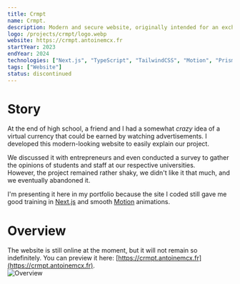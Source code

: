 ```yaml
---
title: Crmpt
name: Crmpt.
description: Modern and secure website, originally intended for an exchangable virtual currency.
logo: /projects/crmpt/logo.webp
website: https://crmpt.antoinemcx.fr
startYear: 2023
endYear: 2024
technologies: ["Next.js", "TypeScript", "TailwindCSS", "Motion", "Prisma"]
tags: ["Website"]
status: discontinued
---
```


# Story

At the end of high school, a friend and I had a somewhat *crazy* idea of a virtual currency that could be earned by watching advertisements.
I developed this modern-looking website to easily explain our project.

We discussed it with entrepreneurs and even conducted a survey to gather the opinions of students and staff at our respective universities.  
However, the project remained rather shaky, we didn't like it that much, and we eventually abandoned it.

I'm presenting it here in my portfolio because the site I coded still gave me good training in [Next.js](https://nextjs.org/) and smooth [Motion](https://motion.dev/) animations.

# Overview

The website is still online at the moment, but it will not remain so indefinitely. You can preview it here: [https://crmpt.antoinemcx.fr](https://crmpt.antoinemcx.fr).  
![Overview](/projects/crmpt/en_overview.png)

